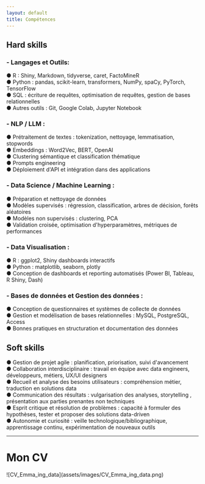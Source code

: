 ```yaml
---
layout: default
title: Compétences
---
```



## **Hard skills**
### **- Langages et Outils:**
● R : Shiny, Markdown, tidyverse, caret, FactoMineR  
● Python : pandas, scikit-learn, transformers, NumPy, spaCy, PyTorch, TensorFlow  
● SQL : écriture de requêtes, optimisation de requêtes, gestion de bases relationnelles  
● Autres outils : Git, Google Colab, Jupyter Notebook  

### **- NLP / LLM :**
● Prétraitement de textes : tokenization, nettoyage, lemmatisation, stopwords  
● Embeddings : Word2Vec, BERT, OpenAI  
● Clustering sémantique et classification thématique  
● Prompts engineering  
● Déploiement d'API et intégration dans des applications  

### **- Data Science / Machine Learning :**
● Préparation et nettoyage de données  
● Modèles supervisés : régression, classification, arbres de décision, forêts aléatoires  
● Modèles non supervisés : clustering, PCA  
● Validation croisée, optimisation d'hyperparamètres, métriques de performances  

### **- Data Visualisation :**
● R : ggplot2, Shiny dashboards interactifs  
● Python : matplotlib, seaborn, plotly  
● Conception de dashboards et reporting automatisés (Power BI, Tableau, R Shiny, Dash)  

### **- Bases de données et Gestion des données :**
● Conception de questionnaires et systèmes de collecte de données  
● Gestion et modélisation de bases relationnelles : MySQL, PostgreSQL, Access  
● Bonnes pratiques en structuration et documentation des données  


## **Soft skills**
● Gestion de projet agile : planification, priorisation, suivi d'avancement  
● Collaboration interdisciplinaire : travail en équipe avec data engineers, développeurs, métiers, UX/UI designers  
● Recueil et analyse des besoins utilisateurs : compréhension métier, traduction en solutions data  
● Communication des résultats : vulgarisation des analyses, storytelling , présentation aux parties prenantes non techniques  
● Esprit critique et résolution de problèmes : capacité à formuler des hypothèses, tester et proposer des solutions data-driven  
● Autonomie et curiosité : veille technologique/bibliographique, apprentissage continu, expérimentation de nouveaux outils  


---


# Mon CV
<div id="cv"></div>
![CV_Emma_ing_data](assets/images/CV_Emma_ing_data.png)

